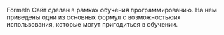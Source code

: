 Formeln
Сайт сделан  в рамках обучения программированию. На нем приведены одни из основных формул с возможностьюих использования, которые могут пригодиться в обучении.
